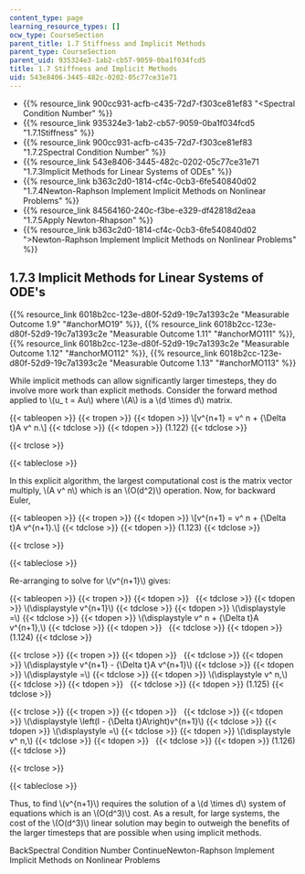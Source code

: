 ```yaml
---
content_type: page
learning_resource_types: []
ocw_type: CourseSection
parent_title: 1.7 Stiffness and Implicit Methods
parent_type: CourseSection
parent_uid: 935324e3-1ab2-cb57-9059-0ba1f034fcd5
title: 1.7 Stiffness and Implicit Methods
uid: 543e8406-3445-482c-0202-05c77ce31e71
---
```


*   {{% resource_link 900cc931-acfb-c435-72d7-f303ce81ef83 "\<Spectral Condition Number" %}}
*   {{% resource_link 935324e3-1ab2-cb57-9059-0ba1f034fcd5 "1.7.1Stiffness" %}}
*   {{% resource_link 900cc931-acfb-c435-72d7-f303ce81ef83 "1.7.2Spectral Condition Number" %}}
*   {{% resource_link 543e8406-3445-482c-0202-05c77ce31e71 "1.7.3Implicit Methods for Linear Systems of ODEs" %}}
*   {{% resource_link b363c2d0-1814-cf4c-0cb3-6fe540840d02 "1.7.4Newton-Raphson Implement Implicit Methods on Nonlinear Problems" %}}
*   {{% resource_link 84564160-240c-f3be-e329-df42818d2eaa "1.7.5Apply Newton-Rhapson" %}}
*   {{% resource_link b363c2d0-1814-cf4c-0cb3-6fe540840d02 "\>Newton-Raphson Implement Implicit Methods on Nonlinear Problems" %}}

1.7.3 Implicit Methods for Linear Systems of ODE's
--------------------------------------------------

{{% resource_link 6018b2cc-123e-d80f-52d9-19c7a1393c2e "Measurable Outcome 1.9" "#anchorMO19" %}}, {{% resource_link 6018b2cc-123e-d80f-52d9-19c7a1393c2e "Measurable Outcome 1.11" "#anchorMO111" %}}, {{% resource_link 6018b2cc-123e-d80f-52d9-19c7a1393c2e "Measurable Outcome 1.12" "#anchorMO112" %}}, {{% resource_link 6018b2cc-123e-d80f-52d9-19c7a1393c2e "Measurable Outcome 1.13" "#anchorMO113" %}}

While implicit methods can allow significantly larger timesteps, they do involve more work than explicit methods. Consider the forward method applied to \\(u\_ t = Au\\) where \\(A\\) is a \\(d \\times d\\) matrix.

{{< tableopen >}}
{{< tropen >}}
{{< tdopen >}}
\\\[v^{n+1} = v^ n + {\\Delta t}A v^ n.\\\]
{{< tdclose >}}
{{< tdopen >}}
(1.122)
{{< tdclose >}}

{{< trclose >}}

{{< tableclose >}}

In this explicit algorithm, the largest computational cost is the matrix vector multiply, \\(A v^ n\\) which is an \\(O(d^2)\\) operation. Now, for backward Euler,

{{< tableopen >}}
{{< tropen >}}
{{< tdopen >}}
\\\[v^{n+1} = v^ n + {\\Delta t}A v^{n+1}.\\\]
{{< tdclose >}}
{{< tdopen >}}
(1.123)
{{< tdclose >}}

{{< trclose >}}

{{< tableclose >}}

Re-arranging to solve for \\(v^{n+1}\\) gives:

{{< tableopen >}}
{{< tropen >}}
{{< tdopen >}}
 
{{< tdclose >}}
{{< tdopen >}}
\\(\\displaystyle v^{n+1}\\)
{{< tdclose >}}
{{< tdopen >}}
\\(\\displaystyle =\\)
{{< tdclose >}}
{{< tdopen >}}
\\(\\displaystyle v^ n + {\\Delta t}A v^{n+1},\\)
{{< tdclose >}}
{{< tdopen >}}
 
{{< tdclose >}}
{{< tdopen >}}
(1.124)
{{< tdclose >}}

{{< trclose >}}
{{< tropen >}}
{{< tdopen >}}
 
{{< tdclose >}}
{{< tdopen >}}
\\(\\displaystyle v^{n+1} - {\\Delta t}A v^{n+1}\\)
{{< tdclose >}}
{{< tdopen >}}
\\(\\displaystyle =\\)
{{< tdclose >}}
{{< tdopen >}}
\\(\\displaystyle v^ n,\\)
{{< tdclose >}}
{{< tdopen >}}
 
{{< tdclose >}}
{{< tdopen >}}
(1.125)
{{< tdclose >}}

{{< trclose >}}
{{< tropen >}}
{{< tdopen >}}
 
{{< tdclose >}}
{{< tdopen >}}
\\(\\displaystyle \\left(I - {\\Delta t}A\\right)v^{n+1}\\)
{{< tdclose >}}
{{< tdopen >}}
\\(\\displaystyle =\\)
{{< tdclose >}}
{{< tdopen >}}
\\(\\displaystyle v^ n,\\)
{{< tdclose >}}
{{< tdopen >}}
 
{{< tdclose >}}
{{< tdopen >}}
(1.126)
{{< tdclose >}}

{{< trclose >}}

{{< tableclose >}}

Thus, to find \\(v^{n+1}\\) requires the solution of a \\(d \\times d\\) system of equations which is an \\(O(d^3)\\) cost. As a result, for large systems, the cost of the \\(O(d^3)\\) linear solution may begin to outweigh the benefits of the larger timesteps that are possible when using implicit methods.

BackSpectral Condition Number ContinueNewton-Raphson Implement Implicit Methods on Nonlinear Problems